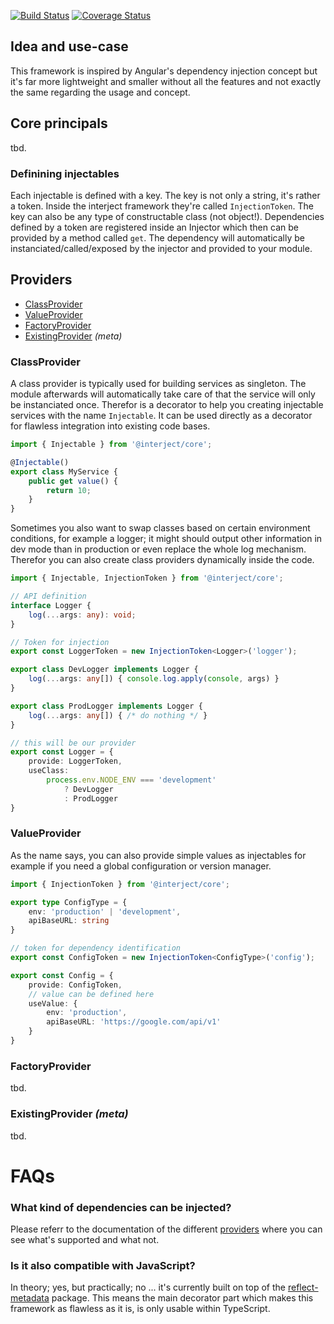 [![Build Status](https://travis-ci.org/janbiasi/interject.svg?branch=master)](https://travis-ci.org/janbiasi/interject)
[![Coverage Status](https://coveralls.io/repos/github/janbiasi/interject/badge.svg?branch=master)](https://coveralls.io/github/janbiasi/interject?branch=master)

## Idea and use-case
This framework is inspired by Angular's dependency injection concept but it's far more lightweight and smaller without all the features and not exactly the same regarding the usage and concept.

## Core principals
tbd.

### Definining injectables

Each injectable is defined with a key. The key is not only a string, it's rather a token. Inside the interject framework they're called `InjectionToken`. The key can also be any type of constructable class (not object!). Dependencies defined by a token are registered inside an Injector which then can be provided by a method called `get`. The dependency will automatically be instanciated/called/exposed by the injector and provided to your module.

## Providers

* [ClassProvider](#class-provider)
* [ValueProvider](#value-provider)
* [FactoryProvider](#factory-provider)
* [ExistingProvider](#existing-provider) _(meta)_

### ClassProvider

A class provider is typically used for building services as singleton. The module afterwards will automatically take care of that the service will only be instanciated once. Therefor is a decorator to help you creating injectable services with the name `Injectable`. It can be used directly as a decorator for flawless integration into existing code bases.

```ts
import { Injectable } from '@interject/core';

@Injectable()
export class MyService {
    public get value() {
        return 10;
    }
}
```

Sometimes you also want to swap classes based on certain environment conditions, for example a logger; it might should output other information in dev mode than in production or even replace the whole log mechanism. Therefor you can also create class providers dynamically inside the code.

```ts
import { Injectable, InjectionToken } from '@interject/core';

// API definition
interface Logger {
    log(...args: any): void;
}

// Token for injection
export const LoggerToken = new InjectionToken<Logger>('logger');

export class DevLogger implements Logger {
    log(...args: any[]) { console.log.apply(console, args) }
}

export class ProdLogger implements Logger {
    log(...args: any[]) { /* do nothing */ }
}

// this will be our provider
export const Logger = {
    provide: LoggerToken,
    useClass:
        process.env.NODE_ENV === 'development'
            ? DevLogger
            : ProdLogger
}
```

### ValueProvider

As the name says, you can also provide simple values as injectables for example if you need a global configuration or version manager.

```ts
import { InjectionToken } from '@interject/core';

export type ConfigType = {
    env: 'production' | 'development',
    apiBaseURL: string
}

// token for dependency identification
export const ConfigToken = new InjectionToken<ConfigType>('config');

export const Config = {
    provide: ConfigToken,
    // value can be defined here
    useValue: {
        env: 'production',
        apiBaseURL: 'https://google.com/api/v1'
    }
}
```

### FactoryProvider
tbd.

### ExistingProvider _(meta)_
tbd.

# FAQs

### What kind of dependencies can be injected?

Please referr to the documentation of the different [providers](#providers) where you can see what's supported and what not.

### Is it also compatible with JavaScript?

In theory; yes, but practically; no ... it's currently built on top of the [reflect-metadata](https://www.npmjs.com/package/reflect-metadata) package. This means the main decorator part which makes this framework as flawless as it is, is only usable within TypeScript.
